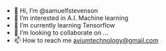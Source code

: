 - 👋 Hi, I’m @samuelfstevenson
- 👀 I’m interested in A.I. Machine learning
- 🌱 I’m currently learning Tensorflow
- 💞️ I’m looking to collaborate on ...
- 📫 How to reach me aviumtechnology@gmail.com

<!---
samuelfstevenson/samuelfstevenson is a ✨ special ✨ repository because its `README.md` (this file) appears on your GitHub profile.
You can click the Preview link to take a look at your changes.
--->
